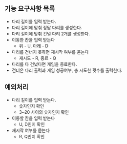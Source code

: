 ## 기능 요구사항 목록
- 다리 길이를 입력 받는다.
- 다리 길이에 맞춰 정답 다리를 생성한다.
- 다리 길이에 맞춰 건널 다리 2개를 생성한다.
- 이동한 칸을 입력 받는다
  - 위 - U, 아래 - D
- 다리를 건너지 못하면 재시작 여부를 묻는다
  - 재시도 - R, 종료 - Q
- 다리를 다 건넜다면 게임을 종료한다.
- 건너온 다리 출력과 게임 성공여부, 총 시도한 횟수를 출력한다.

## 예외처리
- 다리 길이를 입력 받는다.
  - 숫자인지 확인
  - 3~20 사이의 숫자인지 확인
- 이동할 칸을 입력 받는다
  - U, D인지 확인
- 재시작 여부를 묻는다
  - R, Q인지 확인